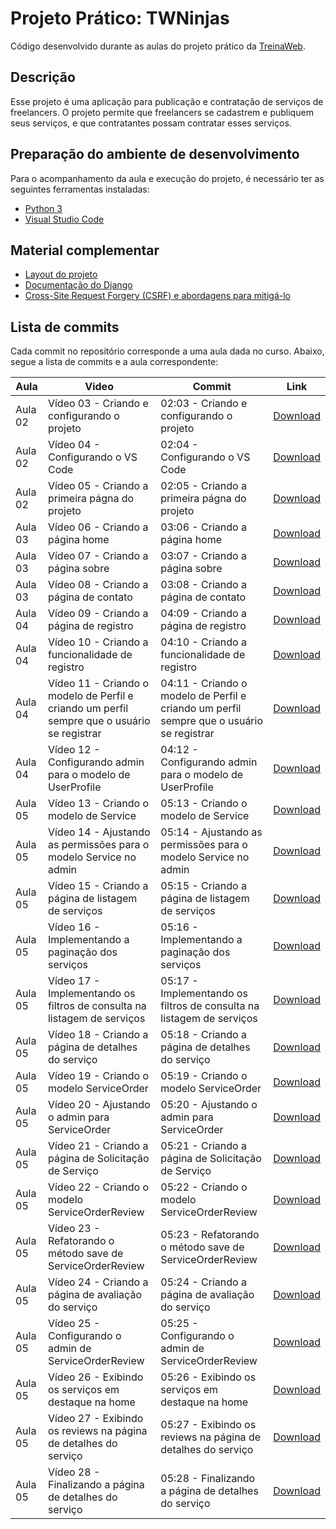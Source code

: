 # Projeto Prático: TWNinjas

Código desenvolvido durante as aulas do projeto prático da [TreinaWeb](https://www.treinaweb.com.br/).

## Descrição

Esse projeto é uma aplicação para publicação e contratação de serviços de freelancers. O projeto permite que freelancers se cadastrem e publiquem seus serviços, e que contratantes possam contratar esses serviços.

## Preparação do ambiente de desenvolvimento

Para o acompanhamento da aula e execução do projeto, é necessário ter as seguintes ferramentas instaladas:

- [Python 3](https://www.python.org/downloads/)
- [Visual Studio Code](https://code.visualstudio.com/)

## Material complementar

- [Layout do projeto](.githhub/layout.zip)
- [Documentação do Django](https://docs.djangoproject.com)
- [Cross-Site Request Forgery (CSRF) e abordagens para mitigá-lo](https://www.treinaweb.com.br/blog/cross-site-request-forgery-csrf-e-abordagens-para-mitiga-lo)

## Lista de commits

Cada commit no repositório corresponde a uma aula dada no curso. Abaixo, segue a lista de commits e a aula correspondente:

| Aula    | Video                                                                                       | Commit                                                                                   | Link                                                                                                                           |
| ------- | ------------------------------------------------------------------------------------------- | ---------------------------------------------------------------------------------------- | ------------------------------------------------------------------------------------------------------------------------------ |
| Aula 02 | Vídeo 03 - Criando e configurando o projeto                                                 | 02:03 - Criando e configurando o projeto                                                 | [Download](https://github.com/treinaweb/treinaweb-workshop-python-django/archive/f07105af00b0a98db5273f7b7bd335332ad9187d.zip) |
| Aula 02 | Vídeo 04 - Configurando o VS Code                                                           | 02:04 - Configurando o VS Code                                                           | [Download](https://github.com/treinaweb/treinaweb-workshop-python-django/archive/e5acf205802be6c66086859f72949f3d5e84e916.zip) |
| Aula 02 | Vídeo 05 - Criando a primeira págna do projeto                                              | 02:05 - Criando a primeira págna do projeto                                              | [Download](https://github.com/treinaweb/treinaweb-workshop-python-django/archive/1fb9c7cee705d771faac1649e7e80c715773f2b1.zip) |
| Aula 03 | Vídeo 06 - Criando a página home                                                            | 03:06 - Criando a página home                                                            | [Download](https://github.com/treinaweb/treinaweb-workshop-python-django/archive/f545378eb75633e3713e026d6184e75b51f608d0.zip) |
| Aula 03 | Vídeo 07 - Criando a página sobre                                                           | 03:07 - Criando a página sobre                                                           | [Download](https://github.com/treinaweb/treinaweb-workshop-python-django/archive/4339ae8295e296b54781f87dbf504cc3de57cd13.zip) |
| Aula 03 | Vídeo 08 - Criando a página de contato                                                      | 03:08 - Criando a página de contato                                                      | [Download](https://github.com/treinaweb/treinaweb-workshop-python-django/archive/fecec629ef02891dafc3e694ad4ec43858c8f053.zip) |
| Aula 04 | Vídeo 09 - Criando a página de registro                                                     | 04:09 - Criando a página de registro                                                     | [Download](https://github.com/treinaweb/treinaweb-workshop-python-django/archive/baccbfa9e82a9e412207d9efb8896cff3cbaa5f8.zip) |
| Aula 04 | Vídeo 10 - Criando a funcionalidade de registro                                             | 04:10 - Criando a funcionalidade de registro                                             | [Download](https://github.com/treinaweb/treinaweb-workshop-python-django/archive/04d12d26277442f4ff0b25891a7eeccf9e9b3a89.zip) |
| Aula 04 | Vídeo 11 - Criando o modelo de Perfil e criando um perfil sempre que o usuário se registrar | 04:11 - Criando o modelo de Perfil e criando um perfil sempre que o usuário se registrar | [Download](https://github.com/treinaweb/treinaweb-workshop-python-django/archive/dc44b09e0f5e9e73cf4c82b93e8fce52f0d91db0.zip) |
| Aula 04 | Vídeo 12 - Configurando admin para o modelo de UserProfile                                  | 04:12 - Configurando admin para o modelo de UserProfile                                  | [Download](https://github.com/treinaweb/treinaweb-workshop-python-django/archive/05cd1af77648a8bfe96db4c222e08336f7d63abb.zip) |
| Aula 05 | Vídeo 13 - Criando o modelo de Service                                                      | 05:13 - Criando o modelo de Service                                                      | [Download](https://github.com/treinaweb/treinaweb-workshop-python-django/archive/3c76c6173e04b89cd1f637a1f60235bde4a0d836.zip) |
| Aula 05 | Vídeo 14 - Ajustando as permissões para o modelo Service no admin                           | 05:14 - Ajustando as permissões para o modelo Service no admin                           | [Download](https://github.com/treinaweb/treinaweb-workshop-python-django/archive/f8b3845f15b731666f3fbeb67fd4568e273da6df.zip) |
| Aula 05 | Vídeo 15 - Criando a página de listagem de serviços                                         | 05:15 - Criando a página de listagem de serviços                                         | [Download](https://github.com/treinaweb/treinaweb-workshop-python-django/archive/3a8a6b18c5b352a803f4d6c6e41b76716ed0b985.zip) |
| Aula 05 | Vídeo 16 - Implementando a paginação dos serviços                                           | 05:16 - Implementando a paginação dos serviços                                           | [Download](https://github.com/treinaweb/treinaweb-workshop-python-django/archive/2c08ce435faf1cabf016788034e0c708a1921ee8.zip) |
| Aula 05 | Vídeo 17 - Implementando os filtros de consulta na listagem de serviços                     | 05:17 - Implementando os filtros de consulta na listagem de serviços                     | [Download](https://github.com/treinaweb/treinaweb-workshop-python-django/archive/dbec3c8893b1110b57258c7765343af8c7304c9b.zip) |
| Aula 05 | Vídeo 18 - Criando a página de detalhes do serviço                                          | 05:18 - Criando a página de detalhes do serviço                                          | [Download](https://github.com/treinaweb/treinaweb-workshop-python-django/archive/613aad53978fcfafab301770696c7306d38a71b5.zip) |
| Aula 05 | Vídeo 19 - Criando o modelo ServiceOrder                                                    | 05:19 - Criando o modelo ServiceOrder                                                    | [Download](https://github.com/treinaweb/treinaweb-workshop-python-django/archive/6eb46b592a56a008103e31e62456a0cc3c7436fd.zip) |
| Aula 05 | Vídeo 20 - Ajustando o admin para ServiceOrder                                              | 05:20 - Ajustando o admin para ServiceOrder                                              | [Download](https://github.com/treinaweb/treinaweb-workshop-python-django/archive/25b8a449d470260674aa2e08e7149904d6fe9746.zip) |
| Aula 05 | Vídeo 21 - Criando a página de Solicitação de Serviço                                       | 05:21 - Criando a página de Solicitação de Serviço                                       | [Download](https://github.com/treinaweb/treinaweb-workshop-python-django/archive/bae72b168edb27934dd4944d417a044e775307a5.zip) |
| Aula 05 | Vídeo 22 - Criando o modelo ServiceOrderReview                                              | 05:22 - Criando o modelo ServiceOrderReview                                              | [Download](https://github.com/treinaweb/treinaweb-workshop-python-django/archive/a442b7831ae5953c4bc34dc1bd9c9edbee33f7ed.zip) |
| Aula 05 | Vídeo 23 - Refatorando o método save de ServiceOrderReview                                  | 05:23 - Refatorando o método save de ServiceOrderReview                                  | [Download](https://github.com/treinaweb/treinaweb-workshop-python-django/archive/7d727948b36bfc5c5295684479a2d325e504aec2.zip) |
| Aula 05 | Vídeo 24 - Criando a página de avaliação do serviço                                         | 05:24 - Criando a página de avaliação do serviço                                         | [Download](https://github.com/treinaweb/treinaweb-workshop-python-django/archive/2b3cb0fdac2c5d67e0b7e0b51588041978bba4b3.zip) |
| Aula 05 | Vídeo 25 - Configurando o admin de ServiceOrderReview                                       | 05:25 - Configurando o admin de ServiceOrderReview                                       | [Download](https://github.com/treinaweb/treinaweb-workshop-python-django/archive/359e17ab99b99c6e8fd2ffc4e3812a482fc6275c.zip) |
| Aula 05 | Vídeo 26 - Exibindo os serviços em destaque na home                                         | 05:26 - Exibindo os serviços em destaque na home                                         | [Download](https://github.com/treinaweb/treinaweb-workshop-python-django/archive/2acab9c66a48dea5f60bc1508cfb6c7638f7c0d0.zip) |
| Aula 05 | Vídeo 27 - Exibindo os reviews na página de detalhes do serviço                             | 05:27 - Exibindo os reviews na página de detalhes do serviço                             | [Download](https://github.com/treinaweb/treinaweb-workshop-python-django/archive/4368ef81142f129bf19221dbd674310dc7222938.zip) |
| Aula 05 | Vídeo 28 - Finalizando a página de detalhes do serviço                                      | 05:28 - Finalizando a página de detalhes do serviço                                      | [Download](https://github.com/treinaweb/treinaweb-workshop-python-django/archive/40c91c144f7c08c32d2b7d9bd92e3778768e94f8.zip) |
